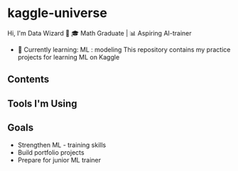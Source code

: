 # kaggle-universe
Hi, I'm Data Wizard 👋
🎓 Math Graduate | 📊 Aspiring AI-trainer
- 🔭 Currently learning: ML : modeling
This repository contains my practice projects for learning ML on Kaggle

## Contents


## Tools I'm Using


## Goals
- Strengthen ML - training skills
- Build portfolio projects
- Prepare for junior ML trainer

